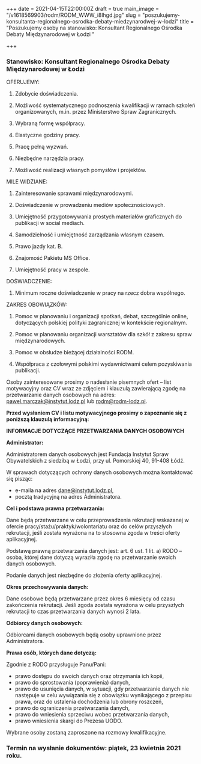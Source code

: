 +++
date = 2021-04-15T22:00:00Z
draft = true
main_image = "/v1618569903/rodm/RODM_WWW_i8lhgd.jpg"
slug = "poszukujemy-konsultanta-regionalnego-osrodka-debaty-miedzynarodwej-w-lodzi"
title = "Poszukujemy osoby na stanowisko: Konsultant Regionalnego Ośrodka Debaty Międzynarodowej w Łodzi "

+++
### **Stanowisko: Konsultant Regionalnego Ośrodka Debaty Międzynarodowej w Łodzi**

OFERUJEMY:

 1. Zdobycie doświadczenia.

 2. Możliwość systematycznego podnoszenia kwalifikacji w ramach szkoleń organizowanych, m.in. przez Ministerstwo Spraw Zagranicznych.

 3. Wybraną formę współpracy. 

 4. Elastyczne godziny pracy.

 5. Pracę pełną wyzwań.

 6. Niezbędne narzędzia pracy.

 7. Możliwość realizacji własnych pomysłów i projektów.

MILE WIDZIANE:

 1. Zainteresowanie sprawami międzynarodowymi. 

 2. Doświadczenie w prowadzeniu mediów społecznościowych.

 3. Umiejętność przygotowywania prostych materiałów graficznych do publikacji w social mediach.

 4. Samodzielność i umiejętność zarządzania własnym czasem.

 5. Prawo jazdy kat. B.

 6. Znajomość Pakietu MS Office.

 7. Umiejętność pracy w zespole.

DOŚWIADCZENIE:

 1. Minimum roczne doświadczenie w pracy na rzecz dobra wspólnego.

ZAKRES OBOWIĄZKÓW:

 1. Pomoc w planowaniu i organizacji spotkań, debat, szczególnie online, dotyczących polskiej polityki zagranicznej w kontekście regionalnym. 

 2. Pomoc w planowaniu organizacji warsztatów dla szkół z zakresu spraw międzynarodowych. 

 3. Pomoc w obsłudze bieżącej działalności RODM.

4. Współpraca z czołowymi polskimi wydawnictwami celem pozyskiwania publikacji. 

Osoby zainteresowane prosimy o nadesłanie pisemnych ofert – list motywacyjny oraz CV wraz ze zdjęciem i klauzulą zawierającą zgodę na przetwarzanie danych osobowych na adres: pawel.marczak@instytut.lodz.pl lub rodm@rodm-lodz.pl. 

**Przed wysłaniem CV i listu motywacyjnego prosimy o zapoznanie się z poniższą klauzulą informacyjną:** 

**INFORMACJE DOTYCZĄCE PRZETWARZANIA DANYCH OSOBOWYCH**

**Administrator:**

Administratorem danych osobowych jest Fundacja Instytut Spraw Obywatelskich z siedzibą w Łodzi, przy ul. Pomorskiej 40, 91-408 Łódź.

W sprawach dotyczących ochrony danych osobowych można kontaktować się pisząc:

* e-maila na adres [dane@instytut.lodz.pl](mailto:dane@instytut.lodz.pl),
* pocztą tradycyjną na adres Administratora.

**Cel i podstawa prawna przetwarzania:**

Dane będą przetwarzane w celu przeprowadzenia rekrutacji wskazanej w ofercie pracy/stażu/praktyk/wolontariatu oraz do celów przyszłych rekrutacji, jeśli została wyrażona na to stosowna zgoda w treści oferty aplikacyjnej.

Podstawą prawną przetwarzania danych jest: art. 6 ust. 1 lit. a) RODO – osoba, której dane dotyczą wyraziła zgodę na przetwarzanie swoich danych osobowych.

Podanie danych jest niezbędne do złożenia oferty aplikacyjnej.

**Okres przechowywania danych:**

Dane osobowe będą przetwarzane przez okres 6 miesięcy od czasu zakończenia rekrutacji. Jeśli zgoda została wyrażona w celu przyszłych rekrutacji to czas przetwarzania danych wynosi 2 lata.

**Odbiorcy danych osobowych:**

Odbiorcami danych osobowych będą osoby uprawnione przez Administratora.

**Prawa osób, których dane dotyczą:**

Zgodnie z RODO przysługuje Panu/Pani:

* prawo dostępu do swoich danych oraz otrzymania ich kopii,
* prawo do sprostowania (poprawienia) danych,
* prawo do usunięcia danych, w sytuacji, gdy przetwarzanie danych nie następuje w celu wywiązania się z obowiązku wynikającego z przepisu prawa, oraz do ustalenia dochodzenia lub obrony roszczeń,
* prawo do ograniczenia przetwarzania danych,
* prawo do wniesienia sprzeciwu wobec przetwarzania danych,
* prawo wniesienia skargi do Prezesa UODO.

Wybrane osoby zostaną zaproszone na rozmowy kwalifikacyjne.

### **Termin na wysłanie dokumentów: piątek, 23 kwietnia 2021 roku.** 